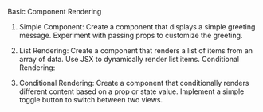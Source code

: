 Basic Component Rendering
1. Simple Component:
Create a component that displays a simple greeting message.
Experiment with passing props to customize the greeting.

2. List Rendering:
Create a component that renders a list of items from an array of data.
Use JSX to dynamically render list items.
Conditional Rendering:

3. Conditional Rendering:
Create a component that conditionally renders different content based on a prop or state value.
Implement a simple toggle button to switch between two views.